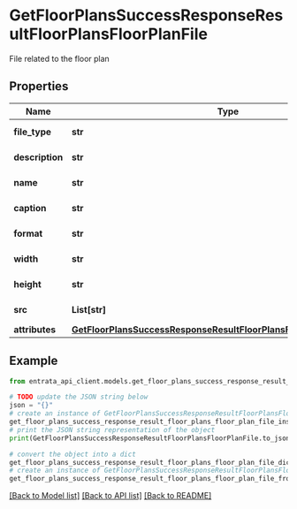 # GetFloorPlansSuccessResponseResultFloorPlansFloorPlanFile

File related to the floor plan

## Properties

Name | Type | Description | Notes
------------ | ------------- | ------------- | -------------
**file_type** | **str** | Type of the file | [optional] 
**description** | **str** | Description of the file | [optional] 
**name** | **str** | Name of the file | [optional] 
**caption** | **str** | Caption of the file | [optional] 
**format** | **str** | Format of the file | [optional] 
**width** | **str** | Width of the file | [optional] 
**height** | **str** | Height of the file | [optional] 
**src** | **List[str]** | Source of the file | [optional] 
**attributes** | [**GetFloorPlansSuccessResponseResultFloorPlansFloorPlanFileAttributes**](GetFloorPlansSuccessResponseResultFloorPlansFloorPlanFileAttributes.md) |  | [optional] 

## Example

```python
from entrata_api_client.models.get_floor_plans_success_response_result_floor_plans_floor_plan_file import GetFloorPlansSuccessResponseResultFloorPlansFloorPlanFile

# TODO update the JSON string below
json = "{}"
# create an instance of GetFloorPlansSuccessResponseResultFloorPlansFloorPlanFile from a JSON string
get_floor_plans_success_response_result_floor_plans_floor_plan_file_instance = GetFloorPlansSuccessResponseResultFloorPlansFloorPlanFile.from_json(json)
# print the JSON string representation of the object
print(GetFloorPlansSuccessResponseResultFloorPlansFloorPlanFile.to_json())

# convert the object into a dict
get_floor_plans_success_response_result_floor_plans_floor_plan_file_dict = get_floor_plans_success_response_result_floor_plans_floor_plan_file_instance.to_dict()
# create an instance of GetFloorPlansSuccessResponseResultFloorPlansFloorPlanFile from a dict
get_floor_plans_success_response_result_floor_plans_floor_plan_file_from_dict = GetFloorPlansSuccessResponseResultFloorPlansFloorPlanFile.from_dict(get_floor_plans_success_response_result_floor_plans_floor_plan_file_dict)
```
[[Back to Model list]](../README.md#documentation-for-models) [[Back to API list]](../README.md#documentation-for-api-endpoints) [[Back to README]](../README.md)


